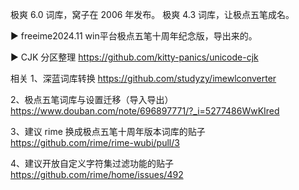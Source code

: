 
极爽 6.0 词库，窝子在 2006 年发布。
极爽 4.3 词库，让极点五笔成名。


► freeime2024.11
win平台极点五笔十周年纪念版，导出来的。

► CJK 分区整理
https://github.com/kitty-panics/unicode-cjk


相关
1、深蓝词库转换
https://github.com/studyzy/imewlconverter

2、极点五笔词库与设置迁移（导入导出）
https://www.douban.com/note/696897771/?_i=5277486WwKIred

3、建议 rime 换成极点五笔十周年版本词库的贴子
https://github.com/rime/rime-wubi/pull/3

4、建议开放自定义字符集过滤功能的贴子
https://github.com/rime/home/issues/492
